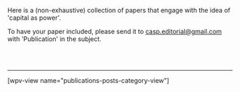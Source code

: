 
<div style="max-width: 700px">

<p>Here is a (non-exhaustive) collection of papers that engage with the idea of 'capital as power'.</p>

<p>To have your paper included, please send it to  <a href="mailto:casp.editorial@gmail.com">casp.editorial@gmail.com</a> with 'Publication' in the subject.</p>

</div>

<br />
<br />

<hr/>

<div>
[wpv-view name="publications-posts-category-view"]
</div>



